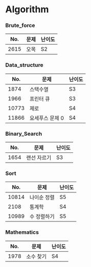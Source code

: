 # Algorithm


### Brute_force

|No. |문제|난이도|
|------|-----|---|
|2615|오목|S2|

### Data_structure

|No. |문제|난이도|
|------|-----|---|
|1874|스택수열|S3|
|1966|프린터 큐|S3|
|10773|제로|S4|
|11866|요세푸스 문제 0|S4|


### Binary_Search

|No. |문제|난이도|
|------|-----|---|
|1654|랜선 자르기|S3|


### Sort

|No. |문제|난이도|
|------|-----|---|
|10814|나이순 정렬|S5|
|2108|통계학|S4|
|10989|수 정렬하기|S5|



### Mathematics

|No. |문제|난이도|
|------|-----|---|
|1978|소수 찾기|S4|

